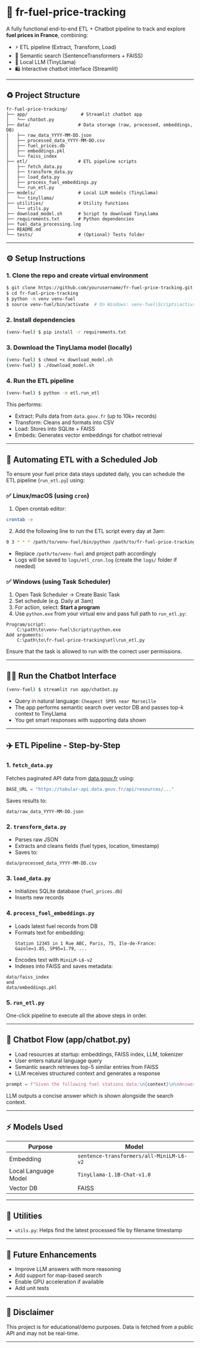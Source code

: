# 🚗 fr-fuel-price-tracking

A fully functional end-to-end ETL + Chatbot pipeline to track and explore **fuel prices in France**, combining:

- ⚡ ETL pipeline (Extract, Transform, Load)
- 🧠 Semantic search (SentenceTransformers + FAISS)
- 🧬 Local LLM (TinyLlama)
- 🛍️ Interactive chatbot interface (Streamlit)

---

## ♻️ Project Structure

```
fr-fuel-price-tracking/
├── app/                    # Streamlit chatbot app
│   └── chatbot.py
├── data/                  # Data storage (raw, processed, embeddings, DB)
│   ├── raw_data_YYYY-MM-DD.json
│   ├── processed_data_YYYY-MM-DD.csv
│   ├── fuel_prices.db
│   ├── embeddings.pkl
│   └── faiss_index
├── etl/                   # ETL pipeline scripts
│   ├── fetch_data.py
│   ├── transform_data.py
│   ├── load_data.py
│   ├── process_fuel_embeddings.py
│   └── run_etl.py
├── models/                # Local LLM models (TinyLlama)
│   └── tinyllama/
├── utilities/             # Utility functions
│   └── utils.py
├── download_model.sh      # Script to download TinyLlama
├── requirements.txt       # Python dependencies
├── fuel_data_processing.log
├── README.md
└── tests/                 # (Optional) Tests folder
```

---

## ⚙️ Setup Instructions

### 1. Clone the repo and create virtual environment
```bash
$ git clone https://github.com/yourusername/fr-fuel-price-tracking.git
$ cd fr-fuel-price-tracking
$ python -m venv venv-fuel
$ source venv-fuel/bin/activate  # On Windows: venv-fuel\Scripts\activate
```

### 2. Install dependencies
```bash
(venv-fuel) $ pip install -r requirements.txt
```

### 3. Download the TinyLlama model (locally)
```bash
(venv-fuel) $ chmod +x download_model.sh
(venv-fuel) $ ./download_model.sh
```

### 4. Run the ETL pipeline
```bash
(venv-fuel) $ python -m etl.run_etl
```
This performs:
- Extract: Pulls data from `data.gouv.fr` (up to 10k+ records)
- Transform: Cleans and formats into CSV
- Load: Stores into SQLite + FAISS
- Embeds: Generates vector embeddings for chatbot retrieval

---

## 🚧 Automating ETL with a Scheduled Job

To ensure your fuel price data stays updated daily, you can schedule the ETL pipeline (`run_etl.py`) using:

### ✅ Linux/macOS (using `cron`)

1. Open crontab editor:
```bash
crontab -e
```

2. Add the following line to run the ETL script every day at 3am:
```bash
0 3 * * * /path/to/venv-fuel/bin/python /path/to/fr-fuel-price-tracking/etl/run_etl.py >> /path/to/fr-fuel-price-tracking/logs/etl_cron.log 2>&1
```

- Replace `/path/to/venv-fuel` and project path accordingly
- Logs will be saved to `logs/etl_cron.log` (create the `logs/` folder if needed)

### ✅ Windows (using Task Scheduler)

1. Open Task Scheduler → Create Basic Task
2. Set schedule (e.g. Daily at 3am)
3. For action, select: **Start a program**
4. Use `python.exe` from your virtual env and pass full path to `run_etl.py`:
```
Program/script:
    C:\path\to\venv-fuel\Scripts\python.exe
Add arguments:
    C:\path\to\fr-fuel-price-tracking\etl\run_etl.py
```

Ensure that the task is allowed to run with the correct user permissions.

---

## 🧑‍💬 Run the Chatbot Interface

```bash
(venv-fuel) $ streamlit run app/chatbot.py
```

- Query in natural language: `Cheapest SP95 near Marseille`
- The app performs semantic search over vector DB and passes top-k context to TinyLlama
- You get smart responses with supporting data shown

---

## ✈️ ETL Pipeline - Step-by-Step

### 1. `fetch_data.py`
Fetches paginated API data from [data.gouv.fr](https://data.gouv.fr) using:
```python
BASE_URL = "https://tabular-api.data.gouv.fr/api/resources/..."
```
Saves results to:
```
data/raw_data_YYYY-MM-DD.json
```

### 2. `transform_data.py`
- Parses raw JSON
- Extracts and cleans fields (fuel types, location, timestamp)
- Saves to:
```
data/processed_data_YYYY-MM-DD.csv
```

### 3. `load_data.py`
- Initializes SQLite database (`fuel_prices.db`)
- Inserts new records

### 4. `process_fuel_embeddings.py`
- Loads latest fuel records from DB
- Formats text for embedding:
  ```text
  Station 12345 in 1 Rue ABC, Paris, 75, Ile-de-France:
  Gazole=1.85, SP95=1.79, ...
  ```
- Encodes text with `MiniLM-L6-v2`
- Indexes into FAISS and saves metadata:
```
data/faiss_index
and
data/embeddings.pkl
```

### 5. `run_etl.py`
One-click pipeline to execute all the above steps in order.

---

## 🤖 Chatbot Flow (app/chatbot.py)

- Load resources at startup: embeddings, FAISS index, LLM, tokenizer
- User enters natural language query
- Semantic search retrieves top-5 similar entries from FAISS
- LLM receives structured context and generates a response

```python
prompt = f"Given the following fuel stations data:\n{context}\n\nAnswer the user's question: {user_query}\nAnswer:"
```

LLM outputs a concise answer which is shown alongside the search context.

---

## ⚡ Models Used

| Purpose             | Model                              |
|--------------------|-------------------------------------|
| Embedding          | `sentence-transformers/all-MiniLM-L6-v2` |
| Local Language Model | `TinyLlama-1.1B-Chat-v1.0`             |
| Vector DB          | FAISS                             |

---

## 🔧 Utilities

- `utils.py`: Helps find the latest processed file by filename timestamp

---

## 🚀 Future Enhancements

- Improve LLM answers with more reasoning
- Add support for map-based search
- Enable GPU acceleration if available
- Add unit tests

---

## 🚫 Disclaimer

This project is for educational/demo purposes. Data is fetched from a public API and may not be real-time.

---

